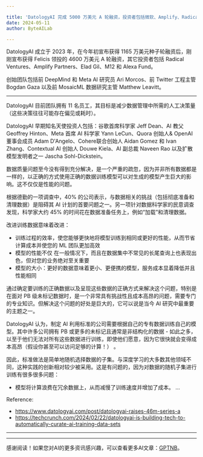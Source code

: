 ```yaml
---

title: 'DatologyAI 完成 5000 万美元 A 轮融资，投资者包括微软、Amplify、Radical、Elad Gil'
date: 2024-05-11
author: ByteAILab

---
```


DatologyAI 成立于 2023 年，在今年初宣布获得 1165 万美元种子轮融资后，刚刚宣布获得 Felicis 领投的 4600 万美元 A 轮融资，其它投资者包括 Radical Ventures、Amplify Partners、Elad Gil、M12 和 Alexa Fund。

创始团队包括前 DeepMind 和 Meta AI 研究员 Ari Morcos、前 Twitter 工程主管 Bogdan Gaza 以及前 MosaicML 数据研究主管 Matthew Leavitt。

---


DatologyAI 目前团队拥有 11 名员工，其目标是减少数据管理中所需的人工决策量（这些决策往往可能存在偏见或耗时）。

DatologyAI 早期知名天使投资人包括：谷歌首席科学家 Jeff Dean、AI 教父 Geoffrey Hinton、Meta 首席 AI 科学家 Yann LeCun、Quora 创始人& OpenAI 董事会成员 Adam D'Angelo、Cohere联合创始人 Aidan Gomez 和 Ivan Zhang、Contextual AI 创始人 Douwe Kiela、AI 副总裁 Naveen Rao 以及扩散模型发明者之一 Jascha Sohl-Dickstein。

数据质量问题至今没有得到充分解决，是一个严重的疏忽，因为并非所有数据都是一样的，以正确的方式使用正确的数据训练模型可以对生成的模型产生巨大的影响。这不仅仅是性能的问题。

根据德勤的一项调查中，40% 的公司表示，与数据相关的挑战（包括彻底准备和清理数据）是阻碍其 AI 计划的首要问题之一。另一项针对数据科学家的民意调查发现，科学家大约 45% 的时间花在数据准备任务上，例如“加载”和清理数据。

改进训练数据意味着改进：
- 训练过程的效率，使您能够更快地将模型训练到相同或更好的性能，从而节省计算成本并使您的 ML 团队更加高效
- 模型的性能不仅 在一般情况下，而且在数据集中不常见的长尾查询上也表现出色，但对您的业务绝对至关重要
- 模型的大小：更好的数据意味着更小、更便携的模型，服务成本显着降低并且性能相同

通过确定要训练的正确数据以及呈现这些数据的正确方式来解决这个问题，特别是在面对 PB 级未标记数据时，是一个非常具有挑战性且成本高昂的问题，需要专门的专业知识。但解决这个问题的好处是巨大的，它可以说是当今 AI 研究中最重要的主题之一。

DatologyAI 认为，制定 AI 利用标准的公司需要根据自己的专有数据训练自己的模型。其中许多公司拥有 PB 或更多的未标记且通常是非结构化的数据 - 如此之多，以至于他们无法对所有这些数据进行训练，即使他们愿意，因为它很快就会变得成本高昂（假设你甚至可以访问足够的计算！） 。

因此，标准做法是简单地随机选择数据的子集。与深度学习的大多数其他领域不同，这种实践的创新相对较少被采用。这是有问题的，因为对数据的随机子集进行训练有很多很多问题：
- 模型将计算浪费在冗余数据上，从而减慢了训练速度并增加了成本。
...

Reference:
- https://www.datologyai.com/post/datologyai-raises-46m-series-a
- https://techcrunch.com/2024/02/22/datologyai-is-building-tech-to-automatically-curate-ai-training-data-sets

---
---
感谢阅读！如果您对AI的更多资讯感兴趣，可以查看更多AI文章：[GPTNB](https://gptnb.com)。